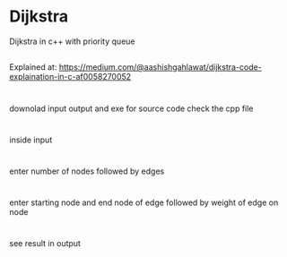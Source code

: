 # Dijkstra
Dijkstra in c++ with priority queue
##
Explained at: https://medium.com/@aashishgahlawat/dijkstra-code-explaination-in-c-af0058270052
#
downolad input output and exe for source code check the cpp file
#
inside input
#
enter number of nodes followed by edges
#
enter starting node and end node of edge followed by weight of edge on node
#
see result in output
